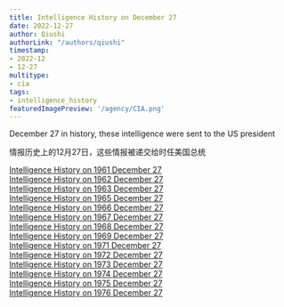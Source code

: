 ```yaml
---
title: Intelligence History on December 27
date: 2022-12-27
author: Qiushi 
authorLink: "/authors/qiushi"
timestamp: 
- 2022-12
- 12-27
multitype: 
- cia
tags: 
- intelligence_history
featuredImagePreview: '/agency/CIA.png'
---
```



December 27 in history, these intelligence were sent to the US president

情报历史上的12月27日，这些情报被递交给时任美国总统

<!--more-->







[Intelligence History on 1961 December 27](/dailybrief/1961-12-27)   
[Intelligence History on 1962 December 27](/dailybrief/1962-12-27)   
[Intelligence History on 1963 December 27](/dailybrief/1963-12-27)   
[Intelligence History on 1965 December 27](/dailybrief/1965-12-27)   
[Intelligence History on 1966 December 27](/dailybrief/1966-12-27)   
[Intelligence History on 1967 December 27](/dailybrief/1967-12-27)   
[Intelligence History on 1968 December 27](/dailybrief/1968-12-27)   
[Intelligence History on 1969 December 27](/dailybrief/1969-12-27)   
[Intelligence History on 1971 December 27](/dailybrief/1971-12-27)   
[Intelligence History on 1972 December 27](/dailybrief/1972-12-27)   
[Intelligence History on 1973 December 27](/dailybrief/1973-12-27)   
[Intelligence History on 1974 December 27](/dailybrief/1974-12-27)   
[Intelligence History on 1975 December 27](/dailybrief/1975-12-27)   
[Intelligence History on 1976 December 27](/dailybrief/1976-12-27)   
